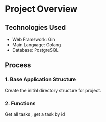 # Project Overview

## Technologies Used

- Web Framework: Gin
- Main Language: Golang
- Database: PostgreSQL

## Process

### 1. Base Application Structure

Create the initial directory structure for project.

### 2. Functions

Get all tasks , get a task by id
